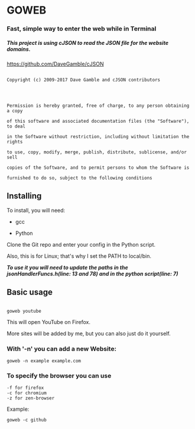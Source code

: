 # GOWEB




### Fast, simple way to enter the web while in Terminal 





##### This project is using cJSON to read the JSON file for the website domains.

https://github.com/DaveGamble/cJSON




```

Copyright (c) 2009-2017 Dave Gamble and cJSON contributors




Permission is hereby granted, free of charge, to any person obtaining a copy

of this software and associated documentation files (the "Software"), to deal

in the Software without restriction, including without limitation the rights

to use, copy, modify, merge, publish, distribute, sublicense, and/or sell

copies of the Software, and to permit persons to whom the Software is

furnished to do so, subject to the following conditions

```





## Installing

To install, you will need:

- gcc

- Python




Clone the Git repo and enter your config in the Python script.

Also, this is for Linux; that's why I set the PATH to local/bin.

***To use it you will need to update the paths in the jsonHandlerFuncs.h(line: 13 and 78) and in the python script(line: 7)***




## Basic usage

```

goweb youtube

```

This will open YouTube on Firefox.

More sites will be added by me, but you can also just do it yourself.

### With '-n' you can add a new Website:
```
goweb -n example example.com
```

### To specify the browser you can use 
```
-f for firefox
-c for chromium
-z for zen-browser
```
Example:
```
goweb -c github
```

